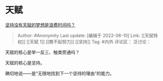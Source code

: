 # 天赋
[坚持没有天赋的梦想是浪费时间吗？](https://www.zhihu.com/question/529222173/answer/2522013890)

> Author: #Anonymity
> Last update: [编辑于 2022-06-10]
> Link: [[天赋特权]] [[天赋 1]] [[瞧不起努力]] [[坚持]]
> Tag: #内外
> 评论区：
> 泛讨论：

天赋的核心是举一反三、触类旁通吗？

天赋的核心是坚持。

确切地说——是“无限地找到下一个坚持的理由”的能力。
